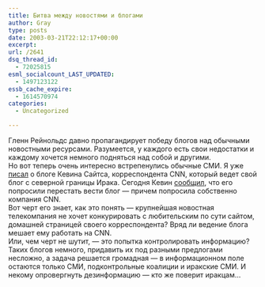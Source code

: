 ```yaml
---
title: Битва между новостями и блогами
author: Gray
type: posts
date: 2003-03-21T22:12:17+00:00
excerpt:
url: /2641
dsq_thread_id:
  - 72025815
esml_socialcount_LAST_UPDATED:
  - 1497123122
essb_cache_expire:
  - 1614570974
categories:
  - Uncategorized

---
```








Гленн Рейнольдс давно пропагандирует победу блогов над обычными новостными ресурсами. Разумеется, у каждого есть свои недостатки и каждому хочется немного подняться над собой и другими.  
Но вот теперь очень интересно встрепенулись обычные СМИ. Я уже <a href="http://www.searchengines.ru/blog/archives/000411.html" target="_blank">писал</a> о блоге Кевина Сайтса, корреспондента CNN, который ведет свой блог с северной границы Ирака. Сегодня Кевин <a href="http://www.kevinsites.net/2003_03_16_archive.html#200025634" target="_blank">сообщил</a>, что его попросили перестать вести блог &#8212; причем попросила собственно компания CNN.  
Вот черт его знает, как это понять &#8212; крупнейшая новостная телекомпания не хочет конкурировать с любительским по сути сайтом, домашней страницей своего корреспондента? Вряд ли ведение блога мешает ему работать на CNN.  
Или, чем черт не шутит, &#8212; это попытка контролировать информацию? Таких блогов немного, придавить их под разными предлогами несложно, а задача решается громадная &#8212; в информационном поле остаются только СМИ, подконтрольные коалиции и иракские СМИ. И некому опровергнуть дезинформацию &#8212; кто же поверит иракцам&#8230;